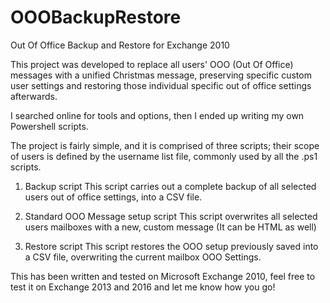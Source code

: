# OOOBackupRestore
Out Of Office Backup and Restore for Exchange 2010

This project was developed to replace all users' OOO (Out Of Office) messages with a unified Christmas message, preserving specific custom user settings and restoring those individual specific out of office settings afterwards.

I searched online for tools and options, then I ended up writing my own Powershell scripts.

The project is fairly simple, and it is comprised of three scripts; their scope of users is defined by the username list file, commonly used by all the .ps1 scripts.

1) Backup script
This script carries out a complete backup of all selected users out of office settings, into a CSV file.

2) Standard OOO Message setup script
This script overwrites all selected users mailboxes with a new, custom message (It can be HTML as well)

3) Restore script
This script restores the OOO setup previously saved into a CSV file, overwriting the current mailbox OOO Settings.

This has been written and tested on Microsoft Exchange 2010, feel free to test it on Exchange 2013 and 2016 and let me know how you go!

